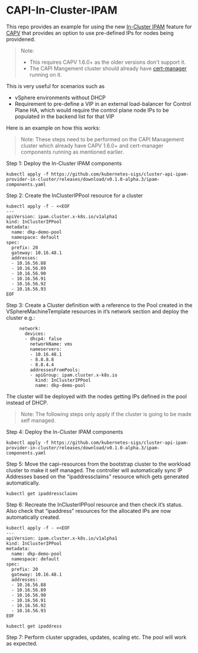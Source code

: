 # CAPI-In-Cluster-IPAM
This repo provides an example for using the new [In-Cluster IPAM](https://github.com/kubernetes-sigs/cluster-api-ipam-provider-in-cluster) feature for [CAPV](https://github.com/kubernetes-sigs/cluster-api-provider-vsphere) that provides an option to use pre-defined IPs for nodes being providened. 

> Note:
> - This requires CAPV 1.6.0+ as the older versions don't support it.
> - The CAPI Mangement cluster should already have [cert-manager](https://github.com/cert-manager/cert-manager) running on it. 


This is very useful for scenarios such as
- vSphere environments without DHCP
- Requirement to pre-define a VIP in an external load-balancer for Control Plane HA, which would require the control plane node IPs to be populated in the backend list for that VIP

Here is an example on how this works:
> Note: These steps need to be performed on the CAPI Management cluster which already have CAPV 1.6.0+ and cert-manager components running as mentioned earlier.

Step 1: Deploy the In-Cluster IPAM components
```
kubectl apply -f https://github.com/kubernetes-sigs/cluster-api-ipam-provider-in-cluster/releases/download/v0.1.0-alpha.3/ipam-components.yaml
``````

Step 2: Create the InClusterIPPool resource for a cluster

```
kubectl apply -f - <<EOF
---
apiVersion: ipam.cluster.x-k8s.io/v1alpha1
kind: InClusterIPPool
metadata:
  name: dkp-demo-pool
  namespace: default
spec:
  prefix: 20
  gateway: 10.16.48.1
  addresses:
  - 10.16.56.88
  - 10.16.56.89
  - 10.16.56.90
  - 10.16.56.91
  - 10.16.56.92
  - 10.16.56.93
EOF
```

Step 3: Create a Cluster definition with a reference to the Pool created in the VSphereMachineTemplate resources in it’s network section and deploy the cluster
e.g.:
```
     network:
       devices:
       - dhcp4: false
         networkName: vms
         nameservers:
         - 10.16.48.1
         - 8.8.8.8
         - 8.8.4.4
         addressesFromPools:
         - apiGroup: ipam.cluster.x-k8s.io
           kind: InClusterIPPool
           name: dkp-demo-pool
```

The cluster will be deployed with the nodes getting IPs defined in the pool instead of DHCP.

> Note: The following steps only apply if the cluster is going to be made self managed. 

Step 4: Deploy the In-Cluster IPAM components

```
kubectl apply -f https://github.com/kubernetes-sigs/cluster-api-ipam-provider-in-cluster/releases/download/v0.1.0-alpha.3/ipam-components.yaml
```

Step 5: Move the capi-resources from the bootstrap cluster to the workload cluster to make it self managed. The controller will automatically sync IP Addresses based on the “ipaddressclaims” resource which gets generated automatically.

```
kubectl get ipaddressclaims
```

Step 6: Recreate the InClusterIPPool resource and then check it’s status. Also check that “ipaddress” resources for the allocated IPs are now automatically created.

```
kubectl apply -f - <<EOF
---
apiVersion: ipam.cluster.x-k8s.io/v1alpha1
kind: InClusterIPPool
metadata:
  name: dkp-demo-pool
  namespace: default
spec:
  prefix: 20
  gateway: 10.16.48.1
  addresses:
  - 10.16.56.88
  - 10.16.56.89
  - 10.16.56.90
  - 10.16.56.91
  - 10.16.56.92
  - 10.16.56.93
EOF
```

```
kubectl get ipaddress
```

Step 7: Perform cluster upgrades, updates, scaling etc. The pool will work as expected.





